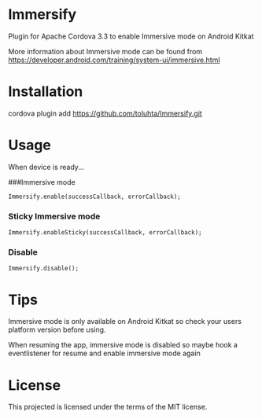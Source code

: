 Immersify
=========

Plugin for Apache Cordova 3.3 to enable Immersive mode on Android Kitkat

More information about Immersive mode can be found from https://developer.android.com/training/system-ui/immersive.html

Installation
=========

cordova plugin add https://github.com/toluhta/Immersify.git

Usage
=========

When device is ready...

###Immersive mode
```
Immersify.enable(successCallback, errorCallback);
```
### Sticky Immersive mode
```
Immersify.enableSticky(successCallback, errorCallback);
```

### Disable
```
Immersify.disable();
```

Tips
=========
Immersive mode is only available on Android Kitkat so check your users platform version before using.

When resuming the app, immersive mode is disabled so maybe hook a eventlistener for resume and enable immersive mode again

License
=========
This projected is licensed under the terms of the MIT license.
